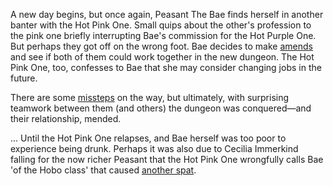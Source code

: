 <!-- title: Two Steps Forward, One Drunk Leap Off The Cliff -->

A new day begins, but once again, Peasant The Bae finds herself in another banter with the Hot Pink One. Small quips about the other's profession to the pink one briefly interrupting Bae's commission for the Hot Purple One. But perhaps they got off on the wrong foot. Bae decides to make [amends](https://youtu.be/Tiq2wmF-NfQ?t=3779) and see if both of them could work together in the new dungeon. The Hot Pink One, too, confesses to Bae that she may consider changing jobs in the future.

There are some [missteps](https://youtu.be/Tiq2wmF-NfQ?t=5125) on the way, but ultimately, with surprising teamwork between them (and others) the dungeon was conquered—and their relationship, mended.

... Until the Hot Pink One relapses, and Bae herself was too poor to experience being drunk. Perhaps it was also due to Cecilia Immerkind falling for the now richer Peasant that the Hot Pink One wrongfully calls Bae 'of the Hobo class' that caused [another spat](https://youtu.be/Tiq2wmF-NfQ?t=10523).
